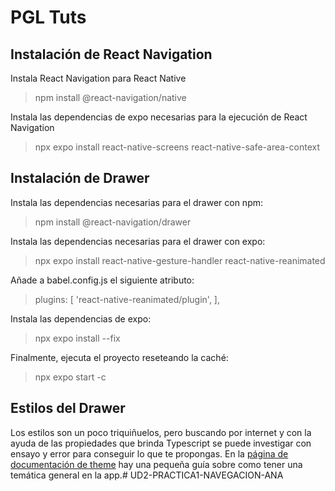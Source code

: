 # PGL Tuts

## Instalación de React Navigation
Instala React Navigation para React Native
> npm install @react-navigation/native

Instala las dependencias de expo necesarias para la ejecución de React Navigation
> npx expo install react-native-screens react-native-safe-area-context

## Instalación de Drawer

Instala las dependencias necesarias para el drawer con npm:
> npm install @react-navigation/drawer

Instala las dependencias necesarias para el drawer con expo:
> npx expo install react-native-gesture-handler react-native-reanimated

Añade a babel.config.js el siguiente atributo:
> plugins: [
>   'react-native-reanimated/plugin',
> ],

Instala las dependencias de expo:
> npx expo install --fix

Finalmente, ejecuta el proyecto reseteando la caché:
> npx expo start -c

## Estilos del Drawer
Los estilos son un poco triquiñuelos, pero buscando por internet y con la ayuda de las propiedades que brinda Typescript se puede investigar con ensayo y error para conseguir lo que te propongas.
En la [página de documentación de theme](https://reactnavigation.org/docs/themes) hay una pequeña guía sobre como tener una temática general en la app.# UD2-PRACTICA1-NAVEGACION-ANA
